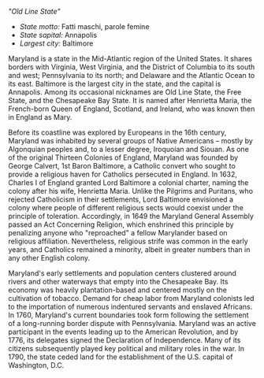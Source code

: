 *"Old Line State"*

- *State motto:* Fatti maschi, parole femine<br>
- *State sapital:* Annapolis<br>
- *Largest city:* Baltimore

Maryland is a state in the Mid-Atlantic region of the United States. It shares borders with Virginia, West Virginia, and the District of Columbia to its south and west; Pennsylvania to its north; and Delaware and the Atlantic Ocean to its east. Baltimore is the largest city in the state, and the capital is Annapolis. Among its occasional nicknames are Old Line State, the Free State, and the Chesapeake Bay State. It is named after Henrietta Maria, the French-born Queen of England, Scotland, and Ireland, who was known then in England as Mary.

Before its coastline was explored by Europeans in the 16th century, Maryland was inhabited by several groups of Native Americans – mostly by Algonquian peoples and, to a lesser degree, Iroquoian and Siouan. As one of the original Thirteen Colonies of England, Maryland was founded by George Calvert, 1st Baron Baltimore, a Catholic convert who sought to provide a religious haven for Catholics persecuted in England. In 1632, Charles I of England granted Lord Baltimore a colonial charter, naming the colony after his wife, Henrietta Maria. Unlike the Pilgrims and Puritans, who rejected Catholicism in their settlements, Lord Baltimore envisioned a colony where people of different religious sects would coexist under the principle of toleration. Accordingly, in 1649 the Maryland General Assembly passed an Act Concerning Religion, which enshrined this principle by penalizing anyone who "reproached" a fellow Marylander based on religious affiliation. Nevertheless, religious strife was common in the early years, and Catholics remained a minority, albeit in greater numbers than in any other English colony.

Maryland's early settlements and population centers clustered around rivers and other waterways that empty into the Chesapeake Bay. Its economy was heavily plantation-based and centered mostly on the cultivation of tobacco. Demand for cheap labor from Maryland colonists led to the importation of numerous indentured servants and enslaved Africans. In 1760, Maryland's current boundaries took form following the settlement of a long-running border dispute with Pennsylvania. Maryland was an active participant in the events leading up to the American Revolution, and by 1776, its delegates signed the Declaration of Independence. Many of its citizens subsequently played key political and military roles in the war. In 1790, the state ceded land for the establishment of the U.S. capital of Washington, D.C.